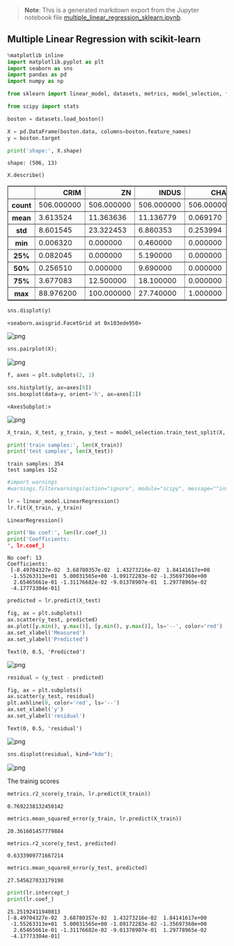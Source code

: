 >**Note**: This is a generated markdown export from the Jupyter notebook file [multiple_linear_regression_sklearn.ipynb](multiple_linear_regression_sklearn.ipynb).

## Multiple Linear Regression with scikit-learn


```python
%matplotlib inline
import matplotlib.pyplot as plt
import seaborn as sns
import pandas as pd
import numpy as np

from sklearn import linear_model, datasets, metrics, model_selection, feature_selection, preprocessing

from scipy import stats

```


```python
boston = datasets.load_boston()

X = pd.DataFrame(boston.data, columns=boston.feature_names)
y = boston.target

```


```python
print('shape:', X.shape)
```

    shape: (506, 13)



```python
X.describe()
```




<div>
<style scoped>
    .dataframe tbody tr th:only-of-type {
        vertical-align: middle;
    }

    .dataframe tbody tr th {
        vertical-align: top;
    }

    .dataframe thead th {
        text-align: right;
    }
</style>
<table border="1" class="dataframe">
  <thead>
    <tr style="text-align: right;">
      <th></th>
      <th>CRIM</th>
      <th>ZN</th>
      <th>INDUS</th>
      <th>CHAS</th>
      <th>NOX</th>
      <th>RM</th>
      <th>AGE</th>
      <th>DIS</th>
      <th>RAD</th>
      <th>TAX</th>
      <th>PTRATIO</th>
      <th>B</th>
      <th>LSTAT</th>
    </tr>
  </thead>
  <tbody>
    <tr>
      <th>count</th>
      <td>506.000000</td>
      <td>506.000000</td>
      <td>506.000000</td>
      <td>506.000000</td>
      <td>506.000000</td>
      <td>506.000000</td>
      <td>506.000000</td>
      <td>506.000000</td>
      <td>506.000000</td>
      <td>506.000000</td>
      <td>506.000000</td>
      <td>506.000000</td>
      <td>506.000000</td>
    </tr>
    <tr>
      <th>mean</th>
      <td>3.613524</td>
      <td>11.363636</td>
      <td>11.136779</td>
      <td>0.069170</td>
      <td>0.554695</td>
      <td>6.284634</td>
      <td>68.574901</td>
      <td>3.795043</td>
      <td>9.549407</td>
      <td>408.237154</td>
      <td>18.455534</td>
      <td>356.674032</td>
      <td>12.653063</td>
    </tr>
    <tr>
      <th>std</th>
      <td>8.601545</td>
      <td>23.322453</td>
      <td>6.860353</td>
      <td>0.253994</td>
      <td>0.115878</td>
      <td>0.702617</td>
      <td>28.148861</td>
      <td>2.105710</td>
      <td>8.707259</td>
      <td>168.537116</td>
      <td>2.164946</td>
      <td>91.294864</td>
      <td>7.141062</td>
    </tr>
    <tr>
      <th>min</th>
      <td>0.006320</td>
      <td>0.000000</td>
      <td>0.460000</td>
      <td>0.000000</td>
      <td>0.385000</td>
      <td>3.561000</td>
      <td>2.900000</td>
      <td>1.129600</td>
      <td>1.000000</td>
      <td>187.000000</td>
      <td>12.600000</td>
      <td>0.320000</td>
      <td>1.730000</td>
    </tr>
    <tr>
      <th>25%</th>
      <td>0.082045</td>
      <td>0.000000</td>
      <td>5.190000</td>
      <td>0.000000</td>
      <td>0.449000</td>
      <td>5.885500</td>
      <td>45.025000</td>
      <td>2.100175</td>
      <td>4.000000</td>
      <td>279.000000</td>
      <td>17.400000</td>
      <td>375.377500</td>
      <td>6.950000</td>
    </tr>
    <tr>
      <th>50%</th>
      <td>0.256510</td>
      <td>0.000000</td>
      <td>9.690000</td>
      <td>0.000000</td>
      <td>0.538000</td>
      <td>6.208500</td>
      <td>77.500000</td>
      <td>3.207450</td>
      <td>5.000000</td>
      <td>330.000000</td>
      <td>19.050000</td>
      <td>391.440000</td>
      <td>11.360000</td>
    </tr>
    <tr>
      <th>75%</th>
      <td>3.677083</td>
      <td>12.500000</td>
      <td>18.100000</td>
      <td>0.000000</td>
      <td>0.624000</td>
      <td>6.623500</td>
      <td>94.075000</td>
      <td>5.188425</td>
      <td>24.000000</td>
      <td>666.000000</td>
      <td>20.200000</td>
      <td>396.225000</td>
      <td>16.955000</td>
    </tr>
    <tr>
      <th>max</th>
      <td>88.976200</td>
      <td>100.000000</td>
      <td>27.740000</td>
      <td>1.000000</td>
      <td>0.871000</td>
      <td>8.780000</td>
      <td>100.000000</td>
      <td>12.126500</td>
      <td>24.000000</td>
      <td>711.000000</td>
      <td>22.000000</td>
      <td>396.900000</td>
      <td>37.970000</td>
    </tr>
  </tbody>
</table>
</div>




```python
sns.displot(y)
```




    <seaborn.axisgrid.FacetGrid at 0x103ede950>




    
![png](multiple_linear_regression_sklearn_files/multiple_linear_regression_sklearn_5_1.png)
    



```python
sns.pairplot(X);
```


    
![png](multiple_linear_regression_sklearn_files/multiple_linear_regression_sklearn_6_0.png)
    



```python
f, axes = plt.subplots(2, 1)

sns.histplot(y, ax=axes[0])
sns.boxplot(data=y, orient='h', ax=axes[1])


```




    <AxesSubplot:>




    
![png](multiple_linear_regression_sklearn_files/multiple_linear_regression_sklearn_7_1.png)
    



```python
X_train, X_test, y_train, y_test = model_selection.train_test_split(X, y, train_size=0.7)

print('train samples:', len(X_train))
print('test samples', len(X_test))

```

    train samples: 354
    test samples 152



```python
#import warnings
#warnings.filterwarnings(action="ignore", module="scipy", message="^internal gelsd")
```


```python
lr = linear_model.LinearRegression()
lr.fit(X_train, y_train)
```




    LinearRegression()




```python
print('No coef:', len(lr.coef_))
print('Coefficients: 
', lr.coef_)
```

    No coef: 13
    Coefficients: 
     [-8.49704327e-02  3.68780357e-02  1.43273216e-02  1.84141617e+00
     -1.55263313e+01  5.00031565e+00 -1.09172283e-02 -1.35697360e+00
      2.65465661e-01 -1.31176682e-02 -9.01378907e-01  1.29778965e-02
     -4.17773304e-01]



```python
predicted = lr.predict(X_test)
```


```python
fig, ax = plt.subplots()
ax.scatter(y_test, predicted)
ax.plot([y.min(), y.max()], [y.min(), y.max()], ls='--', color='red')
ax.set_xlabel('Measured')
ax.set_ylabel('Predicted')
```




    Text(0, 0.5, 'Predicted')




    
![png](multiple_linear_regression_sklearn_files/multiple_linear_regression_sklearn_13_1.png)
    



```python
residual = (y_test - predicted)
```


```python
fig, ax = plt.subplots()
ax.scatter(y_test, residual)
plt.axhline(0, color='red', ls='--')
ax.set_xlabel('y')
ax.set_ylabel('residual')
```




    Text(0, 0.5, 'residual')




    
![png](multiple_linear_regression_sklearn_files/multiple_linear_regression_sklearn_15_1.png)
    



```python
sns.displot(residual, kind="kde");
```


    
![png](multiple_linear_regression_sklearn_files/multiple_linear_regression_sklearn_16_0.png)
    


The trainig scores


```python
metrics.r2_score(y_train, lr.predict(X_train))
```




    0.7692238132450142




```python
metrics.mean_squared_error(y_train, lr.predict(X_train))
```




    20.361601457779884




```python
metrics.r2_score(y_test, predicted)
```




    0.6333909771667214




```python
metrics.mean_squared_error(y_test, predicted)
```




    27.545627033179198




```python
print(lr.intercept_)
print(lr.coef_)
```

    25.25192411940813
    [-8.49704327e-02  3.68780357e-02  1.43273216e-02  1.84141617e+00
     -1.55263313e+01  5.00031565e+00 -1.09172283e-02 -1.35697360e+00
      2.65465661e-01 -1.31176682e-02 -9.01378907e-01  1.29778965e-02
     -4.17773304e-01]
